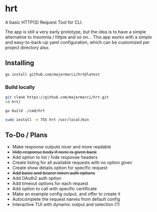 # hrt

A basic HTTP(S) Request Tool for CLI.

The app is still a very early prototype, but the idea is to have a simple alternative to Insomnia / httpie and so on...
This app works with a simple and easy-to-back-up yaml configuration, which can be customized per project directory also.

## Installing

```bash
go install github.com/majermarci/hrt@latest
```

### Build locally

```bash
git clone https://github.com/majermarci/hrt.git
cd hrt/

go build ./cmd/hrt

sudo install -m 755 hrt /usr/local/bin
```

## To-Do / Plans

- Make response outputs nicer and more readable
- ~~Hide response body if none is given back~~
- Add option to list / hide response headers
- Create listing for all available requests with no option given
- Create show details option for specific request
- ~~Add basic and bearer token auth options~~
- Add OAuth2 auth option
- Add timeout options for each request
- Add option to call with specific certificate
- Make an example config output, and offer to create it
- Autocomplete the request names from default config
- Interactive TUI with dynamic output and selection (?)
